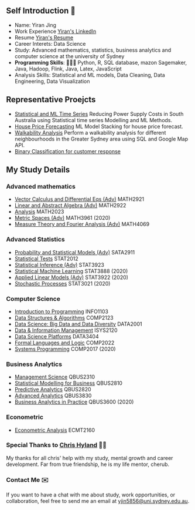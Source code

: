 ## Self Introduction  🌱
- Name: Yiran Jing
- Work Experience [Yiran's LinkedIn](https://www.linkedin.com/in/yiranjing/)
- Resume [Yiran's Resume](../master/Resume_Yiran.pdf) 
- Career Interets: Data Science 
- Study: Advanced mathematics, statistics, business analytics and computer science at the university of Sydney
- **Programming Skills**: 👩🏻‍💻 Python, R, SQL database, mazon Sagemaker, Java, Hadoop, Flink, Java, Latex, JavaScript
- Analysis Skills: Statistical and ML models, Data Cleaning, Data Engineering, Data Visualization

## Representative Proejcts
- [Statistical and ML Time Series](https://github.com/YiranJing/TimeSeriesAnalysis/blob/master/MachineLearningTimeSeries/Report.pdf) Reducing Power Supply Costs in South Australia using Statistical time series Modelling and ML Methods.
- [House Price Forecasting](https://github.com/YiranJing/CrossSectionalAnalysis/blob/master/HousePricesModelling/Report.pdf) ML Model Stacking for house price forecast.
- [Walkability Analysis](https://github.com/YiranJing/BigDataAnalysis/blob/master/WalkabilityAnalysis/report.pdf) Perform a walkability analysis for different neighbourhoods in the Greater Sydney area using SQL and Google Map API.
- [Binary Classification for customer response](https://github.com/YiranJing/ClassificationAnalysis/blob/master/CustomerResponseClassification/Report.pdf) 

## My Study Details

### Advanced mathematics
- [Vector Calculus and Differential Eqs (Adv)](https://sydney.edu.au/courses/units-of-study/2019/math/math2921.html) MATH2921
- [Linear and Abstract Algebra (Adv)](https://sydney.edu.au/courses/units-of-study/2019/math/math2922.html) MATH2922
- [Analysis](https://sydney.edu.au/courses/units-of-study/2019/math/math2023.html) MATH2023
- [Metric Spaces (Adv)](https://sydney.edu.au/courses/units-of-study/2019/math/math3961.html) MATH3961 (2020)
- [Measure Theory and Fourier Analysis (Adv)](https://sydney.edu.au/courses/units-of-study/2019/math/math3969.html) MATH4069 


### Advanced Statistics
- [Probability and Statistical Models (Adv)](https://sydney.edu.au/courses/units-of-study/2019/stat/stat2911.html) SATA2911
- [Statistical Tests](http://www.maths.usyd.edu.au/u/jchan/STAT2012.html) STAT2012
- [Statistical Inference (Adv)](https://sydney.edu.au/courses/units-of-study/2019/stat/stat3923.html) STAT3923
- [Statistical Machine Learning](https://sydney.edu.au/courses/units-of-study/2019/stat/stat3888.html) STAT3888 (2020)
- [Applied Linear Models (Adv)](https://sydney.edu.au/courses/units-of-study/2019/stat/stat3922.html) STAT3922 (2020)
- [Stochastic Processes](https://sydney.edu.au/courses/units-of-study/2019/stat/stat3021.html) STAT3021 (2020)

### Computer Science
- [Introduction to Programming](https://cusp.sydney.edu.au/students/view-unit-page/alpha/INFO1103) INFO1103
- [Data Structures & Algorithms](https://cusp.sydney.edu.au/students/view-unit-page/uos_id/289859) COMP2123
- [Data Science: Big Data and Data Diversity](https://cusp.sydney.edu.au/students/view-unit-page/uos_id/289852) DATA2001
- [Data & Information Management](https://cusp.sydney.edu.au/students/view-unit-page/alpha/ISYS2120) ISYS2120
- [Data Science Platforms](https://cusp.sydney.edu.au/students/view-unit-page/uos_id/289912) DATA3404
- [Formal Languages and Logic](https://cusp.sydney.edu.au/students/view-unit-page/alpha/COMP2022) COMP2022
- [Systems Programming](https://cusp.sydney.edu.au/students/view-unit-page/uos_id/289835) COMP2017 (2020)


### Business Analytics
- [Management Science](https://sydney.edu.au/courses/units-of-study/2018/qbus/qbus2310.html) QBUS2310
- [Statistical Modelling for Business](https://sydney.edu.au/courses/units-of-study/2018/qbus/qbus2810.html) QBUS2810
- [Predictive Analytics](https://sydney.edu.au/courses/units-of-study/2018/qbus/qbus2820.html) QBUS2820
- [Advanced Analytics](https://sydney.edu.au/courses/units-of-study/2018/qbus/qbus3830.html) QBUS3830 
- [Business Analytics in Practice](https://sydney.edu.au/courses/units-of-study/2018/qbus/qbus3600.html) QBUS3600 (2020)




### Econometric
- [Econometric Analysis](https://sydney.edu.au/courses/units-of-study/2018/ecmt/ecmt2160.html) ECMT2160



### Special Thanks to [Chris Hyland](https://chrishyland.github.io/) 👼🏻
My thanks for all chris' help with my study, mental growth and career development. Far from true friendship, he is my life mentor, cherub.


### Contact Me ✉️
If you want to have a chat with me about study, work opportunities, or collaboration, feel free to send me an email at [yjin5856@uni.sydney.edu.au](mailto:yjin5856@uni.sydney.edu.au).

